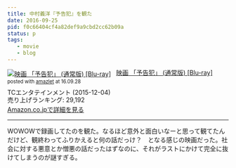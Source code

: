 ```yaml
---
title: 中村義洋『予告犯』を観た
date: 2016-09-25
pid: f0c66404cf4a82def9a9cbd2cc62b09a
status: p
tags:
   - movie
   - blog
---
```


<div class="amazlet-box" style="margin-bottom:0px;"><div class="amazlet-image" style="float:left;margin:0px 12px 1px 0px;"><a href="http://www.amazon.co.jp/exec/obidos/ASIN/B014GLV6VK/dotimpact-22/ref=nosim/" name="amazletlink" target="_blank"><img src="http://ecx.images-amazon.com/images/I/51PNWfbAtIL._SL160_.jpg" alt="映画 「予告犯」 (通常版) [Blu-ray]" style="border: none;" /></a></div><div class="amazlet-info" style="line-height:120%; margin-bottom: 10px"><div class="amazlet-name" style="margin-bottom:10px;line-height:120%"><a href="http://www.amazon.co.jp/exec/obidos/ASIN/B014GLV6VK/dotimpact-22/ref=nosim/" name="amazletlink" target="_blank">映画 「予告犯」 (通常版) [Blu-ray]</a><div class="amazlet-powered-date" style="font-size:80%;margin-top:5px;line-height:120%">posted with <a href="http://www.amazlet.com/" title="amazlet" target="_blank">amazlet</a> at 16.09.28</div></div><div class="amazlet-detail">TCエンタテインメント (2015-12-04)<br />売り上げランキング: 29,192<br /></div><div class="amazlet-sub-info" style="float: left;"><div class="amazlet-link" style="margin-top: 5px"><a href="http://www.amazon.co.jp/exec/obidos/ASIN/B014GLV6VK/dotimpact-22/ref=nosim/" name="amazletlink" target="_blank">Amazon.co.jpで詳細を見る</a></div></div></div><div class="amazlet-footer" style="clear: left"></div></div>

---- 

WOWOWで録画してたのを観た。なるほど意外と面白いなーと思って観てたんだけど、観終わってふりかえると何の話だっけ？　となる感じの映画だった。社会に対する悪意とか憎悪の話だったはずなのに、それがラストにかけて完全に抜けてしまうのが謎すぎる。